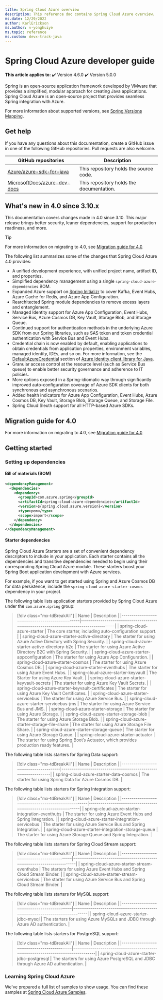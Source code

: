 ```yaml
---
title: Spring Cloud Azure overview
description: This reference doc contains Spring Cloud Azure overview.
ms.date: 12/29/2022
author: KarlErickson
ms.author: v-yonghuiye
ms.topic: reference
ms.custom: devx-track-java
---
```


# Spring Cloud Azure developer guide

**This article applies to:** ✔️ Version 4.6.0 ✔️ Version 5.0.0

Spring is an open-source application framework developed by VMware that provides a simplified, modular approach for creating Java applications. Spring Cloud Azure is an open-source project that provides seamless Spring integration with Azure.

For more information about supported versions, see [Spring Versions Mapping](https://github.com/Azure/azure-sdk-for-java/wiki/Spring-Versions-Mapping).

## Get help

If you have any questions about this documentation, create a GitHub issue in one of the following GitHub repositories. Pull requests are also welcome.

| GitHub repositories                                                                          | Description                              |
|----------------------------------------------------------------------------------------------|------------------------------------------|
| [Azure/azure-sdk-for-java](https://github.com/Azure/azure-sdk-for-java/tree/main/sdk/spring) | This repository holds the source code.   |
| [MicrosoftDocs/azure-dev-docs](https://github.com/MicrosoftDocs/azure-dev-docs)              | This repository holds the documentation. |

## What's new in 4.0 since 3.10.x

This documentation covers changes made in 4.0 since 3.10. This major release brings better security, leaner dependencies, support for production readiness, and more.

> [!TIP]
> For more information on migrating to 4.0, see [Migration guide for 4.0](migration-guide-for-4.0.md).

The following list summarizes some of the changes that Spring Cloud Azure 4.0 provides:

* A unified development experience, with unified project name, artifact ID, and properties.
* Simplified dependency management using a single `spring-cloud-azure-dependencies` BOM.
* Expanded Azure support on [Spring Initializr](https://start.spring.io) to cover Kafka, Event Hubs, Azure Cache for Redis, and Azure App Configuration.
* Rearchitected Spring module dependencies to remove excess layers and entanglement.
* Managed Identity support for Azure App Configuration, Event Hubs, Service Bus, Azure Cosmos DB, Key Vault, Storage Blob, and Storage Queue.
* Continued support for authentication methods in the underlying Azure SDK from our Spring libraries, such as SAS token and token credential authentication with Service Bus and Event Hubs.
* Credential chain is now enabled by default, enabling applications to obtain credentials from application properties, environment variables, managed identity, IDEs, and so on. For more information, see the [DefaultAzureCredential](/java/api/overview/azure/identity-readme#defaultazurecredential) section of [Azure Identity client library for Java](/java/api/overview/azure/identity-readme).
* Granular access control at the resource level (such as Service Bus queue) to enable better security governance and adherence to IT policies.
* More options exposed in a Spring-idiomatic way through significantly improved auto-configuration coverage of Azure SDK clients for both synchronous and asynchronous scenarios.
* Added health indicators for Azure App Configuration, Event Hubs, Azure Cosmos DB, Key Vault, Storage Blob, Storage Queue, and Storage File.
* Spring Cloud Sleuth support for all HTTP-based Azure SDKs.

## Migration guide for 4.0

For more information on migrating to 4.0, see [Migration guide for 4.0](migration-guide-for-4.0.md).

## Getting started

### Setting up dependencies

#### Bill of materials (BOM)

```xml
<dependencyManagement>
  <dependencies>
    <dependency>
      <groupId>com.azure.spring</groupId>
      <artifactId>spring-cloud-azure-dependencies</artifactId>
      <version>${spring.cloud.azure.version}</version>
      <type>pom</type>
      <scope>import</scope>
    </dependency>
  </dependencies>
</dependencyManagement>
```

#### Starter dependencies

Spring Cloud Azure Starters are a set of convenient dependency descriptors to include in your application. Each starter contains all the dependencies and transitive dependencies needed to begin using their corresponding Spring Cloud Azure module. These starters boost your Spring Boot application development with Azure services.

For example, if you want to get started using Spring and Azure Cosmos DB for data persistence, include the `spring-cloud-azure-starter-cosmos` dependency in your project.

The following table lists application starters provided by Spring Cloud Azure under the `com.azure.spring` group:

> [!div class="mx-tdBreakAll"]
> | Name                                             | Description                                                                             |
> |--------------------------------------------------|-----------------------------------------------------------------------------------------|
> | spring-cloud-azure-starter                       | The core starter, including auto-configuration support.                                 |
> | spring-cloud-azure-starter-active-directory      | The starter for using Azure Active Directory with Spring Security.                      |
> | spring-cloud-azure-starter-active-directory-b2c  | The starter for using Azure Active Directory B2C with Spring Security.                  |
> | spring-cloud-azure-starter-appconfiguration      | The starter for using Azure App Configuration.                                          |
> | spring-cloud-azure-starter-cosmos                | The starter for using Azure Cosmos DB.                                                  |
> | spring-cloud-azure-starter-eventhubs             | The starter for using Azure Event Hubs.                                                 |
> | spring-cloud-azure-starter-keyvault              | The Starter for using Azure Key Vault.                                                  |
> | spring-cloud-azure-starter-keyvault-secrets      | The starter for using Azure Key Vault Secrets.                                          |
> | spring-cloud-azure-starter-keyvault-certificates | The starter for using Azure Key Vault Certificates.                                     |
> | spring-cloud-azure-starter-servicebus            | The starter for using Azure Service Bus.                                                |
> | spring-cloud-azure-starter-servicebus-jms        | The starter for using Azure Service Bus and JMS.                                        |
> | spring-cloud-azure-starter-storage               | The starter for using Azure Storage.                                                    |
> | spring-cloud-azure-starter-storage-blob          | The starter for using Azure Storage Blob.                                               |
> | spring-cloud-azure-starter-storage-file-share    | The starter for using Azure Storage File Share.                                         |
> | spring-cloud-azure-starter-storage-queue         | The starter for using Azure Storage Queue.                                              |
> | spring-cloud-azure-starter-actuator              | The starter for using Spring Boot’s Actuator, which provides production ready features. |

The following table lists starters for Spring Data support:

> [!div class="mx-tdBreakAll"]
> | Name                                   | Description                                                      |
> |----------------------------------------|------------------------------------------------------------------|
> | spring-cloud-azure-starter-data-cosmos | The starter for using Spring Data for Azure Cosmos DB. |

The following table lists starters for Spring Integration support:

> [!div class="mx-tdBreakAll"]
> | Name                                                 | Description                                                       |
> |------------------------------------------------------|-------------------------------------------------------------------|
> | spring-cloud-azure-starter-integration-eventhubs     | The starter for using Azure Event Hubs and Spring Integration.    |
> | spring-cloud-azure-starter-integration-servicebus    | The starter for using Azure Service Bus and Spring Integration.   |
> | spring-cloud-azure-starter-integration-storage-queue | The starter for using Azure Storage Queue and Spring Integration. |

The following table lists starters for Spring Cloud Stream support:

> [!div class="mx-tdBreakAll"]
> | Name                                         | Description                                                             |
> |----------------------------------------------|-------------------------------------------------------------------------|
> | spring-cloud-azure-starter-stream-eventhubs  | The starters for using Azure Event Hubs and Spring Cloud Stream Binder. |
> | spring-cloud-azure-starter-stream-servicebus | The starter for using Azure Service Bus and Spring Cloud Stream Binder. |

The following table lists starters for MySQL support:

> [!div class="mx-tdBreakAll"]
> | Name                                         | Description                                                                   |
> |----------------------------------------------|-------------------------------------------------------------------------------|
> | spring-cloud-azure-starter-jdbc-mysql        | The starters for using Azure MySQLs and JDBC through Azure AD authentication. |

The following table lists starters for PostgreSQL support:

> [!div class="mx-tdBreakAll"]
> | Name                                         | Description                                                                       |
> |----------------------------------------------|-----------------------------------------------------------------------------------|
> | spring-cloud-azure-starter-jdbc-postgresql   | The starters for using Azure PostgreSQL and JDBC through Azure AD authentication. |

### Learning Spring Cloud Azure

We've prepared a full list of samples to show usage. You can find these samples at [Spring Cloud Azure Samples](https://github.com/Azure-Samples/azure-spring-boot-samples/tree/main).
